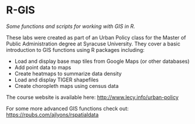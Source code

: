 # R-GIS

*Some functions and scripts for working with GIS in R.*

These labs were created as part of an Urban Policy class for the Master of Public Administration degree at Syracuse University. They cover a basic introduction to GIS functions using R packages including:

* Load and display base map tiles from Google Maps (or other databases)
* Add point data to maps
* Create heatmaps to summarize data density
* Load and display TIGER shapefiles
* Create choropleth maps using census data

The course website is available here:  http://www.lecy.info/urban-policy

For some more advanced GIS functions check out: https://rpubs.com/ajlyons/rspatialdata

